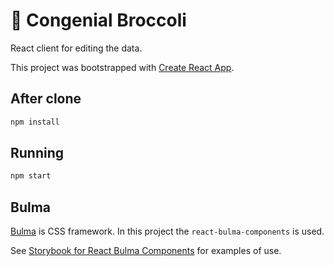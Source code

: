 # 🥦 Congenial Broccoli

React client for editing the data.

This project was bootstrapped with [Create React App](https://github.com/facebook/create-react-app).

## After clone

```bash
npm install
```

## Running

```bash
npm start
```

## Bulma

[Bulma](https://bulma.io/) is CSS framework. In this project the `react-bulma-components` is used.

See [Storybook for React Bulma Components](https://couds.github.io/react-bulma-components/) for examples of use.
